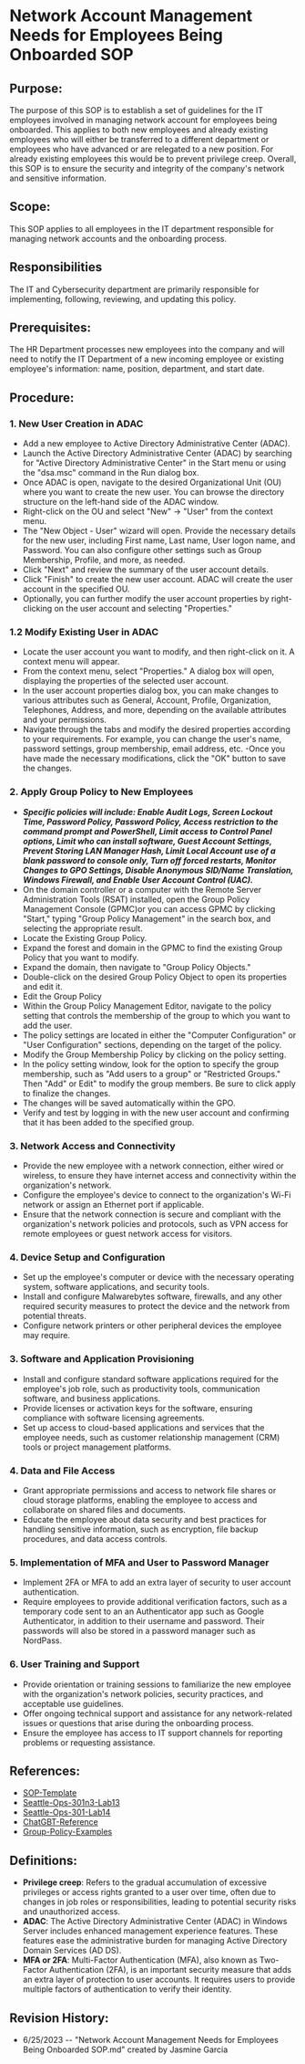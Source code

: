# Network Account Management Needs for Employees Being Onboarded SOP

## Purpose:
The purpose of this SOP is to establish a set of guidelines for the IT employees involved in managing network account for employees being onboarded. This applies to both new employees and already existing employees who will either be transferred to a different department or employees who have advanced or are relegated to a new position. For already existing employees this would be to prevent privilege creep. Overall, this SOP is to ensure the security and integrity of the company's network and sensitive information.

## Scope:
This SOP applies to all employees in the IT department responsible for managing network accounts and the onboarding process.

## Responsibilities 
The IT and Cybersecurity department are primarily responsible for implementing, following, reviewing, and updating this policy.

## Prerequisites:
The HR Department processes new employees into the company and will need to notify the IT Department of a new incoming employee or existing employee's information: name, position, department, and start date. 

## Procedure:
### **1. New User Creation in ADAC**
- Add a new employee to Active Directory Administrative Center (ADAC). 
- Launch the Active Directory Administrative Center (ADAC) by searching for "Active Directory Administrative Center" in the Start menu or using the "dsa.msc" command in the Run dialog box.
- Once ADAC is open, navigate to the desired Organizational Unit (OU) where you want to create the new user. You can browse the directory structure on the left-hand side of the ADAC window.
- Right-click on the OU and select "New" -> "User" from the context menu.
- The "New Object - User" wizard will open. Provide the necessary details for the new user, including First name, Last name, User logon name, and Password. You can also configure other settings such as Group Membership, Profile, and more, as needed.
- Click "Next" and review the summary of the user account details.
- Click "Finish" to create the new user account. ADAC will create the user account in the specified OU.
- Optionally, you can further modify the user account properties by right-clicking on the user account and selecting "Properties."

### **1.2 Modify Existing User in ADAC**
- Locate the user account you want to modify, and then right-click on it. A context menu will appear.
- From the context menu, select "Properties." A dialog box will open, displaying the properties of the selected user account.
- In the user account properties dialog box, you can make changes to various attributes such as General, Account, Profile, Organization, Telephones, Address, and more, depending on the available attributes and your permissions.
- Navigate through the tabs and modify the desired properties according to your requirements. For example, you can change the user's name, password settings, group membership, email address, etc.
-Once you have made the necessary modifications, click the "OK" button to save the changes.

### **2. Apply Group Policy to New Employees**
- **_Specific policies will include: Enable Audit Logs, Screen Lockout Time, Password Policy, Password Policy, Access restriction to the command prompt and PowerShell, Limit access to Control Panel options, Limit who can install software, Guest Account Settings, Prevent Storing LAN Manager Hash, Limit Local Account use of a blank password to console only, Turn off forced restarts, Monitor Changes to GPO Settings, Disable Anonymous SID/Name Translation, Windows Firewall, and Enable User Account Control (UAC)._**
- On the domain controller or a computer with the Remote Server Administration Tools (RSAT) installed, open the Group Policy Management Console (GPMC)or you can access GPMC by clicking "Start," typing "Group Policy Management" in the search box, and selecting the appropriate result.
- Locate the Existing Group Policy. 
- Expand the forest and domain in the GPMC to find the existing Group Policy that you want to modify.
- Expand the domain, then navigate to "Group Policy Objects."
- Double-click on the desired Group Policy Object to open its properties and edit it.
- Edit the Group Policy 
- Within the Group Policy Management Editor, navigate to the policy setting that controls the membership of the group to which you want to add the user.
- The policy settings are located in either the "Computer Configuration" or "User Configuration" sections, depending on the target of the policy.
- Modify the Group Membership Policy by clicking on the policy setting.
- In the policy setting window, look for the option to specify the group membership, such as "Add users to a group" or "Restricted Groups." Then "Add" or Edit" to modify the group members. Be sure to click apply to finalize the changes. 
- The changes will be saved automatically within the GPO.
- Verify and test by logging in with the new user account and confirming that it has been added to the specified group.

### **3. Network Access and Connectivity**
- Provide the new employee with a network connection, either wired or wireless, to ensure they have internet access and connectivity within the organization's network.
- Configure the employee's device to connect to the organization's Wi-Fi network or assign an Ethernet port if applicable.
- Ensure that the network connection is secure and compliant with the organization's network policies and protocols, such as VPN access for remote employees or guest network access for visitors.

### **4. Device Setup and Configuration**
- Set up the employee's computer or device with the necessary operating system, software applications, and security tools.
- Install and configure Malwarebytes software, firewalls, and any other required security measures to protect the device and the network from potential threats.
- Configure network printers or other peripheral devices the employee may require.

### **3. Software and Application Provisioning**
- Install and configure standard software applications required for the employee's job role, such as productivity tools, communication software, and business applications.
- Provide licenses or activation keys for the software, ensuring compliance with software licensing agreements.
- Set up access to cloud-based applications and services that the employee needs, such as customer relationship management (CRM) tools or project management platforms.

### **4. Data and File Access**
- Grant appropriate permissions and access to network file shares or cloud storage platforms, enabling the employee to access and collaborate on shared files and documents.
- Educate the employee about data security and best practices for handling sensitive information, such as encryption, file backup procedures, and data access controls.

### **5. Implementation of MFA and User to Password Manager**
- Implement 2FA or MFA to add an extra layer of security to user account authentication.
- Require employees to provide additional verification factors, such as a temporary code sent to an an Authenticator app such as Google Authenticator, in addition to their username and password. Their passwords will also be stored in a password manager such as NordPass.

### **6. User Training and Support**
- Provide orientation or training sessions to familiarize the new employee with the organization's network policies, security practices, and acceptable use guidelines.
- Offer ongoing technical support and assistance for any network-related issues or questions that arise during the onboarding process.
- Ensure the employee has access to IT support channels for reporting problems or requesting assistance.

## References:
- [SOP-Template](https://github.com/codefellows/seattle-ops-301n3/blob/main/class-15/SOP-example-template.md)
- [Seattle-Ops-301n3-Lab13](https://docs.google.com/document/d/1aEOmYs2EfXnuoA6TWb1nLJsfyjU2Cw3Z4JoXHZEqnE4/edit?usp=sharing)
- [Seattle-Ops-301-Lab14](https://docs.google.com/document/d/1Ws487TTXStKm4_-Hl5ndzFghjlRYh7yxva76JX8mW0o/edit?usp=sharing)
- [ChatGBT-Reference](https://chat.openai.com/share/42f31a28-79db-4767-aa69-b5f8dc8a86e4)
- [Group-Policy-Examples](https://activedirectorypro.com/group-policy-examples-most-useful-gpos-for-security/)

## Definitions:
- **Privilege creep**: Refers to the gradual accumulation of excessive privileges or access rights granted to a user over time, often due to changes in job roles or responsibilities, leading to potential security risks and unauthorized access.
- **ADAC**: The Active Directory Administrative Center (ADAC) in Windows Server includes enhanced management experience features. These features ease the administrative burden for managing Active Directory Domain Services (AD DS).
- **MFA or 2FA**: Multi-Factor Authentication (MFA), also known as Two-Factor Authentication (2FA), is an important security measure that adds an extra layer of protection to user accounts. It requires users to provide multiple factors of authentication to verify their identity. 

## Revision History:
- 6/25/2023 -- "Network Account Management Needs for Employees Being Onboarded SOP.md" created by Jasmine Garcia
